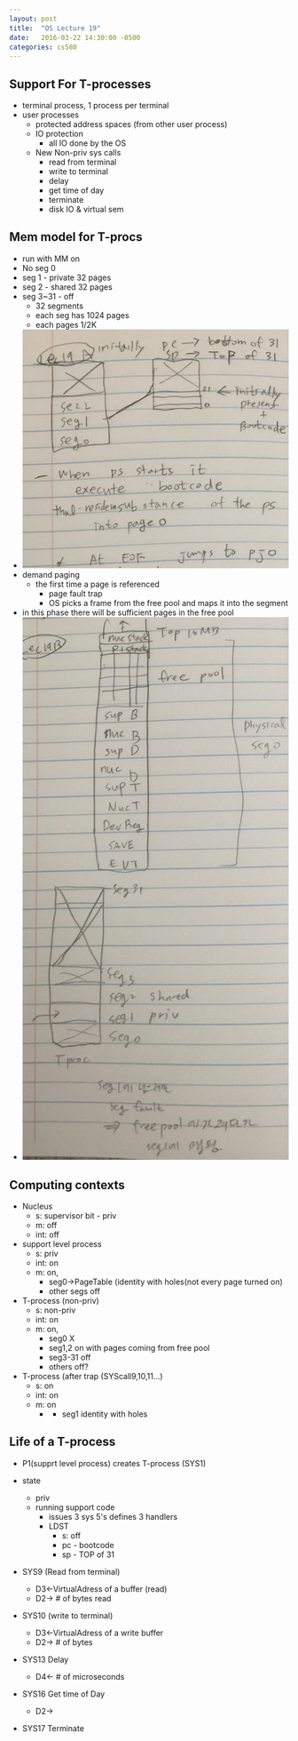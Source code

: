 ```yaml
---
layout: post
title:  "OS Lecture 19"
date:   2016-03-22 14:30:00 -0500
categories: cs580
---
```




## Support For T-processes
* terminal process, 1 process per terminal
* user processes
	* protected address spaces (from other user process)
	* IO protection
		* all IO done by the OS
	* New Non-priv sys calls
		* read from terminal
		* write to terminal
		* delay 
		* get time of day
		* terminate
		* disk IO & virtual sem


## Mem model for T-procs
* run with MM on
* No seg 0
* seg 1 - private 32 pages
* seg 2 - shared 32 pages
* seg 3~31 - off
	* 32 segments
	* each seg has 1024 pages
	* each pages 1/2K 
* ![](/images/OSLEC19A.png)
* demand paging
	* the first time a page is referenced
		* page fault trap
		* OS picks a frame from the free pool and maps it into the segment
* in this phase there will be sufficient pages in the free pool
* ![](/images/OSLEC19B.png)


## Computing contexts
* Nucleus
	* s: supervisor bit - priv
	* m: off
	* int: off
* support level process
	* s: priv
	* int: on
	* m: on, 
		* seg0->PageTable (identity with holes(not every page turned on)
		* other segs off
* T-process (non-priv)
	* s: non-priv
	* int: on
	* m: on, 
		* seg0 X
		* seg1,2 on with pages coming from free pool
		* seg3-31 off
		* others off?
* T-process (after trap (SYScall9,10,11...)
	* s: on
	* int: on
	* m: on
		* + seg1 identity with holes

	
## Life of a T-process
* P1(supprt level process) creates T-process (SYS1)
* state 
	* priv
	* running support code
		* issues 3 sys 5's defines 3 handlers
		* LDST
			* s: off
			* pc - bootcode
			* sp - TOP of 31

			
* SYS9 (Read from terminal)
	* D3<-VirtualAdress of a buffer (read)
	* D2-> # of bytes read
* SYS10 (write to terminal)
	* D3<-VirtualAdress of a write buffer
	* D2-> # of bytes
* SYS13 Delay
	* D4<- # of microseconds
* SYS16 Get time of Day
	* D2->
* SYS17 Terminate

